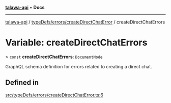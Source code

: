 [**talawa-api**](../../../../README.md) • **Docs**

***

[talawa-api](../../../../modules.md) / [typeDefs/errors/createDirectChatError](../README.md) / createDirectChatErrors

# Variable: createDirectChatErrors

\> `const` **createDirectChatErrors**: `DocumentNode`

GraphQL schema definition for errors related to creating a direct chat.

## Defined in

[src/typeDefs/errors/createDirectChatError.ts:6](https://github.com/PalisadoesFoundation/talawa-api/blob/5e38dbf44e47f2fc703410fad29ab5c8f7f26c77/src/typeDefs/errors/createDirectChatError.ts#L6)
